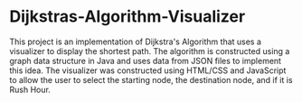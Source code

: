 # Dijkstras-Algorithm-Visualizer
This project is an implementation of Dijkstra's Algorithm that uses a visualizer to display the shortest path. The algorithm is constructed using a graph data structure in Java and uses data from JSON files to implement this idea. The visualizer was constructed using HTML/CSS and JavaScript to allow the user to select the starting node, the destination node, and if it is Rush Hour.
